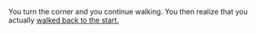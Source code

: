 You turn the corner and you continue walking. You then realize that you actually [walked back to the start.](../README.md)